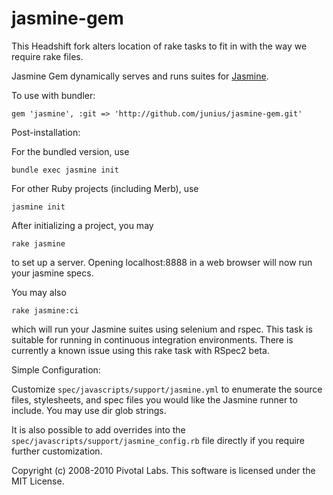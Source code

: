 jasmine-gem
============

This Headshift fork alters location of rake tasks to fit in with the way we require rake files.

Jasmine Gem dynamically serves and runs suites for [Jasmine](http://github.com/pivotal/jasmine).

To use with bundler:

`gem 'jasmine', :git => 'http://github.com/junius/jasmine-gem.git'`

Post-installation:

For the bundled version, use

`bundle exec jasmine init`

For other Ruby projects (including Merb), use

`jasmine init`

After initializing a project, you may

`rake jasmine`

to set up a server. Opening localhost:8888 in a web browser will now run your jasmine specs.

You may also

`rake jasmine:ci`

which will run your Jasmine suites using selenium and rspec. This task is suitable for running in continuous integration environments.  There is currently a known issue using this rake task with RSpec2 beta.

Simple Configuration:

Customize `spec/javascripts/support/jasmine.yml` to enumerate the source files, stylesheets, and spec files you would like the Jasmine runner to include.
You may use dir glob strings.

It is also possible to add overrides into the `spec/javascripts/support/jasmine_config.rb` file directly if you require further customization.

Copyright (c) 2008-2010 Pivotal Labs. This software is licensed under the MIT License.

